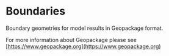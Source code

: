 # Boundaries

Boundary geometries for model results in Geopackage format.

For more information about Geopackage please see [https://www.geopackage.org](https://www.geopackage.org)
